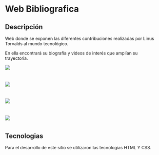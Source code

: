 
<p align="center">

# Web Bibliografica
</p>

## Descripción 
Web donde se exponen las diferentes contribuciones realizadas por Linus Torvalds al mundo tecnológico.

En ella encontrará su biografía y videos de interés que amplían su trayectoria.
<p align="center">

![](https://drive.google.com/thumbnail?id=1AoNdLF2Qo9EB6KFEuAF7ahPzUrd9_vF_&sz=w500)

</p>

# 
<p align="center">

![](https://drive.google.com/thumbnail?id=1qVWmWpGQYOrbvgEKW-JuGDW6B2wXYlp9&sz=w500)

</p>

# 
<p align="center">

![](https://drive.google.com/thumbnail?id=1DNP3UNBtoETVQ-qZ_QZiRE9sDQFMlY7N&sz=w500)

</p>

# 
<p align="center">

![](https://drive.google.com/thumbnail?id=1eP6EuKXA4S0Aho88cSbHY-gME5vJJf3e&sz=w500)

</p>

# 

## Tecnologias
Para el desarrollo de este sitio se utilizaron las tecnologías HTML Y CSS.
